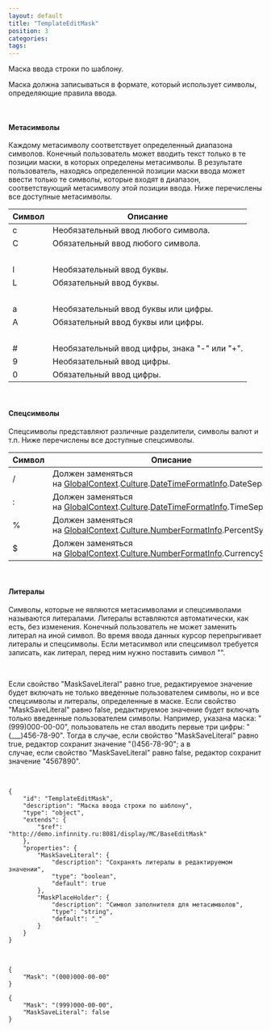 ```yaml
---
layout: default
title: "TemplateEditMask"
position: 3
categories: 
tags: 
---
```


Маска ввода строки по шаблону.

Маска должна записываться в формате, который использует символы, определяющие правила ввода.

   

#### Метасимволы

Каждому метасимволу соответствует определенный диапазона символов. Конечный пользователь может вводить текст только в те позиции маски, в которых определены метасимволы. В результате пользователь, находясь определенной позиции маски ввода может ввести только те символы, которые входят в диапазон, соответствующий метасимволу этой позиции ввода. Ниже перечислены все доступные метасимволы.

|Символ|Описание|
|------|--------|
|c|Необязательный ввод любого символа.|
|C|Обязательный ввод любого символа.|
| | |
|l|Необязательный ввод буквы.|
|L|Обязательный ввод буквы.|
| | |
|a|Необязательный ввод буквы или цифры.|
|A|Обязательный ввод буквы или цифры.|
| | |
|#|Необязательный ввод цифры, знака "-" или "+".|
|9|Необязательный ввод цифры.|
|0|Обязательный ввод цифры.|

   

#### Спецсимволы

Спецсимволы представляют различные разделители, символы валют и т.п. Ниже перечислены все доступные спецсимволы.

|Символ|Описание|
|------|--------|
|/|Должен заменяться на [GlobalContext](http://demo.infinnity.ru:8081/display/MC/GlobalContext).[Culture](http://demo.infinnity.ru:8081/display/MC/Culture).[DateTimeFormatInfo](http://demo.infinnity.ru:8081/display/MC/DateTimeFormatInfo).DateSeparator.|
|:|Должен заменяться на [GlobalContext](http://demo.infinnity.ru:8081/display/MC/GlobalContext).[Culture](http://demo.infinnity.ru:8081/display/MC/Culture).[DateTimeFormatInfo](http://demo.infinnity.ru:8081/display/MC/DateTimeFormatInfo).TimeSeparator.|
|%|Должен заменяться на [GlobalContext](http://demo.infinnity.ru:8081/display/MC/GlobalContext).[Culture.](http://demo.infinnity.ru:8081/display/MC/Culture)[NumberFormatInfo](http://demo.infinnity.ru:8081/display/MC/NumberFormatInfo).PercentSymbol.|
|$|Должен заменяться на [GlobalContext](http://demo.infinnity.ru:8081/display/MC/GlobalContext).[Culture.](http://demo.infinnity.ru:8081/display/MC/Culture)[NumberFormatInfo](http://demo.infinnity.ru:8081/display/MC/NumberFormatInfo).CurrencySymbol.|

   

#### Литералы

Символы, которые не являются метасимволами и спецсимволами называются литералами. Литералы вставляются автоматически, как есть, без изменения. Конечный пользователь не может заменить литерал на иной символ. Во время ввода данных курсор перепрыгивает литералы и спецсимволы. Если метасимвол или спецсимвол требуется записать, как литерал, перед ним нужно поставить символ "\".

  

Если свойство "MaskSaveLiteral" равно true, редактируемое значение будет включать не только введенные пользователем символы, но и все спецсимволы и литералы, определенные в маске. Если свойство "MaskSaveLiteral" равно false, редактируемое значение будет включать только введенные пользователем символы. Например, указана маска: "(999)000-00-00", пользователь не стал вводить первые три цифры: "(___)456-78-90". Тогда в случае, если свойство "MaskSaveLiteral" равно true, редактор сохранит значение "()456-78-90"; а в случае, если свойство "MaskSaveLiteral" равно false, редактор сохранит значение "4567890".

   

```
{
	"id": "TemplateEditMask",
	"description": "Маска ввода строки по шаблону",
	"type": "object",
	"extends": {
		"$ref": "http://demo.infinnity.ru:8081/display/MC/BaseEditMask"
	},
	"properties": {
		"MaskSaveLiteral": {
			"description": "Сохранять литералы в редактируемом значении",
			"type": "boolean",
			"default": true
		},
		"MaskPlaceHolder": {
			"description": "Символ заполнителя для метасимволов",
			"type": "string",
			"default": "_"
		}
	}
}
```

   

```
{
	"Mask": "(000)000-00-00"
}
```

```
{
	"Mask": "(999)000-00-00",
	"MaskSaveLiteral": false
}
```

 

 

